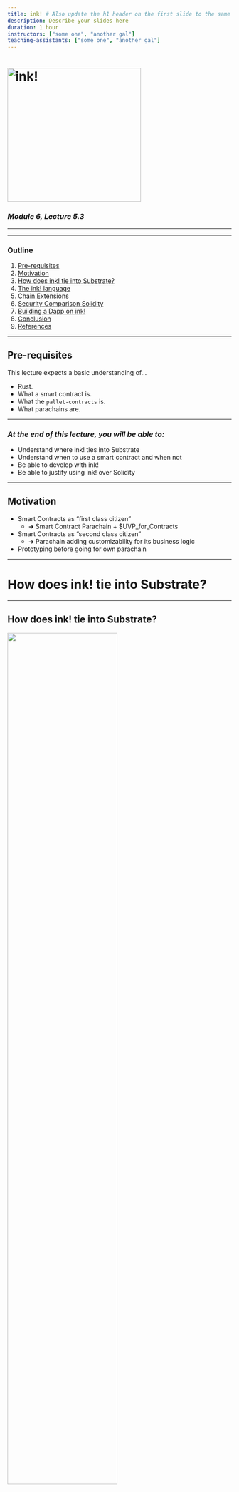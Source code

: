 ```yaml
---
title: ink! # Also update the h1 header on the first slide to the same name
description: Describe your slides here
duration: 1 hour
instructors: ["some one", "another gal"]
teaching-assistants: ["some one", "another gal"]
---
```


# <img style="height: 300px;" src="../../../assets/img/6-FRAME/6.5-Smart_Contracts/ink/ink-logo-with-squid-white.svg" alt="ink!" />

### _Module 6, Lecture 5.3_

---

<widget-speaker name="Michi" position="ink! Team Lead @ Parity " image="/assets/img/0-Shared/people/michi.png" github="cmichi" matrix="michi:matrix.parity.io"></widget-speaker>

---

### Outline

<!--
You can reference slides within this presentation like [this other slide](#at-the-end-of-this-lecture-you-will-be-able-to) by use of the header title.

Please make your lecture precise.

- Limit the main points in a lecture to five or fewer.
- Create effective visuals, analogies, demonstrations, and examples to reinforce the main points.
  {TAs and the Parity design team can assist! Please let us know marking an item here as `TODO`}
- Emphasize your objectives and key points in the beginning, as you get to them, and as a summary at the end.

-->

1. [Pre-requisites](#pre-requisites)
1. [Motivation](#motivation)
1. [How does ink! tie into Substrate?](#how-does-ink-tie-into-substrate)
1. [The ink! language](#the-ink-language)
1. [Chain Extensions](#chain-extensions)
1. [Security Comparison Solidity](#security-comparison-solidity)
1. [Building a Dapp on ink!](#building-a-dapp-on-ink)
1. [Conclusion](#conclusion)
1. [References](#references)

---

## Pre-requisites

This lecture expects a basic understanding of…

- Rust.
- What a smart contract is.
- What the `pallet-contracts` is.
- What parachains are.

---

### _At the end of this lecture, you will be able to:_

- Understand where ink! ties into Substrate
- Understand when to use a smart contract and when not
- Be able to develop with ink!
- Be able to justify using ink! over Solidity

---

## Motivation

* Smart Contracts as “first class citizen”
    * ➜ Smart Contract Parachain + $UVP_for_Contracts
* Smart Contracts as “second class citizen”
    * ➜ Parachain adding customizability for its business logic
* Prototyping before going for own parachain


---

# How does ink! tie into Substrate?

---

## How does ink! tie into Substrate?

<img style="width: 70%;  margin-right:30px" src="../../../assets/img/6-FRAME/6.5-Smart_Contracts/ink/ink-substrate.svg" />

---

## How does ink! tie into Substrate?

<img style="width: 70%;  margin-right:30px" src="../../../assets/img/6-FRAME/6.5-Smart_Contracts/ink/overview.png" />

---

## Smart Contract vs. Parachain

<img style="width: 70%;  margin-right:30px" src="../../../assets/img/6-FRAME/6.5-Smart_Contracts/ink/trade-off.svg" />

---

# The ink! language

---

### Hello ink!

```rust
mod my_contract {

    struct MyContract {
        value: bool,
    }


    impl MyContract {

        fn new() ➜ Self {
            MyContract { value: true }
        }


        fn get(&self) ➜ bool {
            self.value
        }


        fn flip(&mut self) {
            self.value = !self.value;
        }
    }
}
```

---

### Hello ink!

```rust
#[ink::contract]
mod my_contract {
    #[ink(storage)]
    struct MyContract {
        value: bool,
    }

    impl MyContract {
        #[ink(constructor)]
        fn new() ➜ Self {
            MyContract { value: true }
        }

        #[ink(message)]
        fn get(&self) ➜ bool {
            self.value
        }

        #[ink(message)]
        fn flip(&mut self) {
            self.value = !self.value;
        }
    }
}
```

---

# `cargo-expand`

---

## Idiomatic Rust

```rust
#[derive(scale::Encode, scale::Decode)]
#[cfg_attr(feature = "std", derive(scale_info::TypeInfo))]
pub enum Error {
    /// Error description.
    OhNo,
}

#[ink(message)]
pub fn do_it(&self) -> Result<(), Error> {
  Err(Error:OhNo)
}
```

---

## Unit Tests

```rust
#[cfg(test)]
mod tests {
    #[test]
    fn default_works() {
        let flipper = Flipper::default();
        assert_eq!(flipper.get(), true);
    }
}
```

---

## Integration Tests

```rust
#[cfg(test)]
mod tests {
    #[ink::test]
    fn default_works() {
        // given
        let my_contract = MyContract::default();
        let accounts =
            ink_env::test::default_accounts::<ink_env::DefaultEnvironment>();

        // when
        ink_env::test::set_caller::<ink_env::DefaultEnvironment>(accounts.alice);
        ink_env::test::set_value_transferred::<ink_env::DefaultEnvironment>(10);

        // then
        assert!(my_contract.received_ten());
    }
}
```

---

## Debugging

* Anything that goes in Rust
* Old-School:
  * `ink_env::debug_println!("balance: {}", self.env().balance());`
  * `substrate-contracts-node -lerror,runtime::contracts=debug`
  * `Developer UI + RPC Dry-Run`

---

# `cargo-contract`

---

## Build Artifacts

<img style="width: 70%;  margin-right:30px" src="../../../assets/img/6-FRAME/6.5-Smart_Contracts/ink/build-artifacts.svg" />

---

## Metadata?

<img style="width: 70%;  margin-right:30px" src="../../../assets/img/6-FRAME/6.5-Smart_Contracts/ink/metadata.svg" />

---

## Development Chains

<img style="width: 70%;  margin-right:30px" src="../../../assets/img/6-FRAME/6.5-Smart_Contracts/ink/development-chains.svg" />

---

## Community

<img style="width: 70%;  margin-right:30px" src="../../../assets/img/6-FRAME/6.5-Smart_Contracts/ink/community-testnets.svg" />

---

## Developer UIs

<img style="width: 70%;  margin-right:30px" src="../../../assets/img/6-FRAME/6.5-Smart_Contracts/ink/developer-uis.svg" />

---

## Developer UIs

<img style="width: 50%;  margin-right:30px" src="../../../assets/img/6-FRAME/6.5-Smart_Contracts/ink/developer-uis-2.svg" />

---

## Documentation

<img style="width: 70%;  margin-right:30px" src="../../../assets/img/6-FRAME/6.5-Smart_Contracts/ink/documentation.svg" />

---

# Chain Extensions

---

# Building a Dapp on ink!

---

## Reading Contract Values: RPC

<img style="width: 60%;  margin-right:30px" src="../../../assets/img/6-FRAME/6.5-Smart_Contracts/ink/rpc.svg" />

---

## Reading Contract Values: Events

<img style="width: 65%;  margin-right:30px" src="../../../assets/img/6-FRAME/6.5-Smart_Contracts/ink/events.svg" />

---

# Security Comparison Solidity

---

## ink! vs. Solidity

* Integer overflow/underflow protection
* Re-entrancy protection
* Functions & variables private by default
* Ownership system & borrow checker

---

## Integer Overflow/Underflow Protection

<img style="width: 70%;  margin-right:30px" src="../../../assets/img/6-FRAME/6.5-Smart_Contracts/ink/overflow.svg" />

---

## Re-entrancy Protection

<img style="width: 70%;  margin-right:30px" src="../../../assets/img/6-FRAME/6.5-Smart_Contracts/ink/re-entrancy.svg" />

---

## Functions & Variables private by default

<img style="width: 70%;  margin-right:30px" src="../../../assets/img/6-FRAME/6.5-Smart_Contracts/ink/functions-private.svg" />

---

## Ownership & Borrow checker

<img style="width: 50%;  margin-right:30px" src="../../../assets/img/6-FRAME/6.5-Smart_Contracts/ink/borrow-checker.svg" />

---

# Q&A

---

## Conclusion

<!-- Summarize what we just learned, and put it in the bigger picture of what the Academy and Web3 are all about. -->

---

## Next steps

<!--
Compile a list of:
- topics not covered here but students should consider learning about independently
- examples of the concepts covered in this lesson applied to a project, to case-study
- useful resources related to the lesson

- Reference other slides/materials by relative directory in this repo, like the [copy-paste slide templates](../../content-templates/slides/copy-paste-reveal-template-slides.md)
-->

1. <!-- TODO: fill this in  -->
1. <!-- TODO: fill this in  -->
1. <!-- TODO: fill this in  -->

---

## References

<!--
Compile an **annotated** list of URLs to source material referenced in making these lessons.
Ideally this is exhaustive, it can be cleaned up before delivery to students, but must include _why_ a reference is used.
For example:

- [ss58-registry](https://github.com/paritytech/ss58-registry) - A list of known SS58 account types as an enum, typically used by the Polkadot, Kusama or Substrate ecosystems.
- [wiki on parathreads](https://wiki.polkadot.network/docs/learn-parathreads) - A description of the parathread model.
-->
